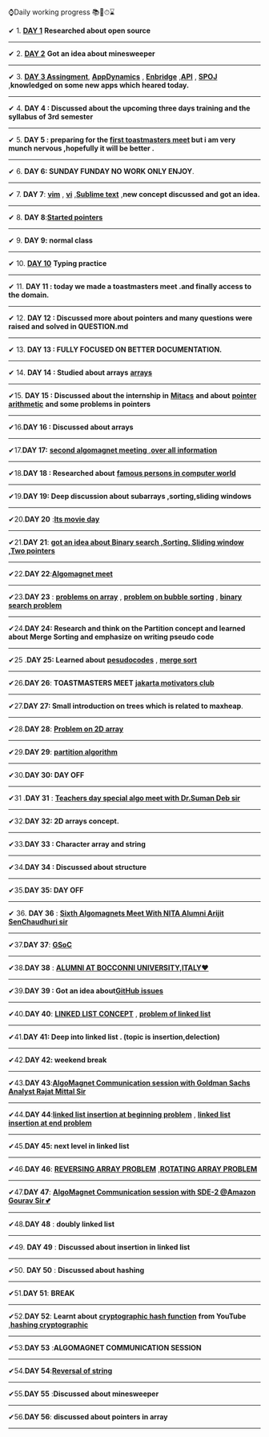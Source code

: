 
⌚Daily working progress 📚📖⏱⌛

✔ 1.  [**DAY 1**](https://github.com/cleanhand/phase-1-BHAGYASREE200/blob/main/Days/Day1.md)      **Researched about **open source****                

-------------------------------------------------------------------------------------------------------------------------------------------------------------
✔ 2.  [**DAY 2**](https://github.com/BHAGYASREE200/DOCUMENTATION-OF-ALWAYS-BE-ALERT/blob/main/classworkday2.md)  **Got an idea about **minesweeper****           

-------------------------------------------------------------------------------------------------------------------------------------------------------------              
✔ 3.  [**DAY 3  Assingment**](https://en.wikipedia.org/wiki/AppDynamics), [**AppDynamics**](https://www.appdynamics.com/) ,  [**Enbridge**](https://en.wikipedia.org/wiki/Enbridge) ,[**API**](https://en.wikipedia.org/wiki/API) , [**SPOJ**](https://en.wikipedia.org/wiki/SPOJ) ,**knowledged on some new apps which heared today.**      

      
-------------------------------------------------------------------------------------------------------------------------------------------------------------                   
✔ 4.  **DAY 4 : Discussed about the upcoming three days training and the syllabus of 3rd semester**               

-------------------------------------------------------------------------------------------------------------------------------------------------------------                          
✔ 5.  **DAY 5 : preparing for the [first  toastmasters meet](https://github.com/cleanhand/phase-1-BHAGYASREE200/blob/main/toastmasters/info.md)     but i am very munch nervous ,hopefully it will be better .**   

-------------------------------------------------------------------------------------------------------------------------------------------------------------             
✔ 6.  **DAY 6: SUNDAY FUNDAY NO WORK ONLY ENJOY**.       

-------------------------------------------------------------------------------------------------------------------------------------------------------------               
✔ 7.  **DAY 7**: [**vim**](https://www.vim.org/about.php#:~:text=Vim%20is%20a%20highly%20configurable,consider%20it%20an%20entire%20IDE%20.)   ,
        [**vi**](https://en.wikipedia.org/wiki/Vi) ,[**Sublime text**](https://en.wikipedia.org/wiki/Sublime_Text) ,**new concept discussed and got an idea.**  
        
     
-------------------------------------------------------------------------------------------------------------------------------------------------------------                
✔ 8. **DAY 8**:[**Started pointers**](https://github.com/cleanhand/phase-1-BHAGYASREE200/blob/main/pointers/problems.c)        


-------------------------------------------------------------------------------------------------------------------------------------------------------------               
✔ 9. **DAY 9: normal class**                

-------------------------------------------------------------------------------------------------------------------------------------------------------------              
✔ 10. [**DAY 10**](https://www.keybr.com/) **Typing practice**                                    

-------------------------------------------------------------------------------------------------------------------------------------------------------------  
✔ 11. **DAY 11 : today we made a toastmasters meet .and finally access to the domain.**                                                  

-------------------------------------------------------------------------------------------------------------------------------------------------------------  
✔ 12. **DAY 12 : Discussed more about pointers and many questions were raised and solved in QUESTION.md**                           

-------------------------------------------------------------------------------------------------------------------------------------------------------------    
✔ 13. **DAY 13 : FULLY FOCUSED ON BETTER DOCUMENTATION.**                               

-------------------------------------------------------------------------------------------------------------------------------------------------------------      
✔ 14. **DAY 14 : Studied about arrays** [**arrays**](https://www.geeksforgeeks.org/arrays-in-c-cpp/)           

-------------------------------------------------------------------------------------------------------------------------------------------------------------  
✔15. **DAY 15 : Discussed about the internship in** [**Mitacs**](https://www.mitacs.ca/en) **and about** [**pointer arithmetic**](https://www.tutorialspoint.com/cprogramming/c_pointer_arithmetic.htm)  **and some problems in pointers**                           

-------------------------------------------------------------------------------------------------------------------------------------------------------------      
✔16.**DAY 16 : Discussed about arrays**                                                                            

-------------------------------------------------------------------------------------------------------------------------------------------------------------      
✔17.**DAY 17:** [**second algomagnet meeting** ](https://youtu.be/bBFrGnXVAe4)    ,[**over all information**](https://github.com/cleanhand/phase-1-BHAGYASREE200/blob/main/toastmasters/info.md)      

-------------------------------------------------------------------------------------------------------------------------------------------------------------  

✔18.**DAY 18 : Researched about** [**famous persons in computer world**](https://github.com/cleanhand/phase-1-BHAGYASREE200/blob/main/Famous%20Inventors%20of%20computer%20science/personality.md)       

-------------------------------------------------------------------------------------------------------------------------------------------------------------      
✔19.**DAY 19: Deep discussion about subarrays ,sorting,sliding windows**                                              

-------------------------------------------------------------------------------------------------------------------------------------------------------------         
✔20.**DAY 20** :[**Its movie day**](https://github.com/cleanhand/phase-1-BHAGYASREE200/blob/main/movie%20days/review.md)      

-------------------------------------------------------------------------------------------------------------------------------------------------------------     
✔21.**DAY 21**: [**got an idea about Binary search ,Sorting, Sliding window ,Two pointers** ](https://github.com/cleanhand/phase-1-BHAGYASREE200/blob/main/Days/DAY%2021.md)      


-------------------------------------------------------------------------------------------------------------------------------------------------------------  
✔22.**DAY 22**:[**Algomagnet meet**](https://github.com/cleanhand/phase-1-BHAGYASREE200/blob/main/toastmasters/fourth%20meet.md)       

-------------------------------------------------------------------------------------------------------------------------------------------------------------        

✔23.**DAY 23** : [**problems on array**](https://github.com/cleanhand/phase-1-BHAGYASREE200/blob/main/arrays/sum%20of%20array%20.c)  ,  [**problem on bubble sorting**](https://github.com/cleanhand/phase-1-BHAGYASREE200/blob/main/arrays/bubble%20sorting.c)  ,  [**binary search problem**](https://github.com/cleanhand/phase-1-BHAGYASREE200/blob/main/arrays/binary%20search.c)                        

-------------------------------------------------------------------------------------------------------------------------------------------------------------               

✔24.**DAY 24: Research and think on the Partition concept and learned about Merge Sorting and emphasize on writing pseudo code**               

-------------------------------------------------------------------------------------------------------------------------------------------------------------     
✔25 .**DAY 25: Learned about** [**pesudocodes**](https://github.com/cleanhand/phase-1-BHAGYASREE200/blob/main/Days/DAY%2025.md)     , [**merge sort**](https://www.geeksforgeeks.org/merge-sort/)       

-------------------------------------------------------------------------------------------------------------------------------------------------------------      

✔26.**DAY 26**: **TOASTMASTERS MEET** [ **jakarta motivators club**](https://github.com/cleanhand/phase-1-BHAGYASREE200/blob/main/toastmasters/jakarta%20motivators%20club%20.md)         

-------------------------------------------------------------------------------------------------------------------------------------------------------------     

✔27.**DAY 27: Small introduction on trees which is related to maxheap**.

-------------------------------------------------------------------------------------------------------------------------------------------------------------     

✔28.**DAY 28**: [**Problem on 2D array**](https://github.com/cleanhand/phase-1-BHAGYASREE200/blob/main/Days/DAY%2028.c)                                 

-------------------------------------------------------------------------------------------------------------------------------------------------------------      
✔29.**DAY 29**: [**partition algorithm**](https://github.com/cleanhand/phase-1-BHAGYASREE200/blob/main/Days/DAY%2029.md)                

-------------------------------------------------------------------------------------------------------------------------------------------------------------       
✔30.**DAY 30: DAY OFF**                                

-------------------------------------------------------------------------------------------------------------------------------------------------------------    
✔31 .**DAY 31** : [**Teachers day special algo meet with Dr.Suman Deb sir** ](https://github.com/cleanhand/phase-1-BHAGYASREE200/blob/main/toastmasters/fifth%20meet.md)  

-------------------------------------------------------------------------------------------------------------------------------------------------------------  
✔32.**DAY 32: 2D arrays concept.**           

-------------------------------------------------------------------------------------------------------------------------------------------------------------  
✔33.**DAY 33 : Character array and string**              

-------------------------------------------------------------------------------------------------------------------------------------------------------------  
✔34.**DAY 34 : Discussed about structure**                              

-------------------------------------------------------------------------------------------------------------------------------------------------------------       
✔35.**DAY 35: DAY OFF**

-------------------------------------------------------------------------------------------------------------------------------------------------------------         

✔ 36. **DAY 36** : [**Sixth Algomagnets Meet With NITA Alumni Arijit SenChaudhuri sir** ](https://github.com/cleanhand/phase-1-BHAGYASREE200/blob/main/toastmasters/sixth%20meet.md)   

-------------------------------------------------------------------------------------------------------------------------------------------------------------             

✔37.**DAY 37**: [**GSoC**](https://opensource.googleblog.com/search/label/gsoc)                

-------------------------------------------------------------------------------------------------------------------------------------------------------------  
✔38.**DAY 38** : [**ALUMNI AT BOCCONNI UNIVERSITY,ITALY❤**](https://github.com/cleanhand/phase-1-BHAGYASREE200/blob/main/toastmasters/Interaction%20session%20with%20senior.md)  

-------------------------------------------------------------------------------------------------------------------------------------------------------------            

✔39.**DAY 39 : Got an idea about**[**GitHub issues**](https://docs.github.com/en/issues/tracking-your-work-with-issues/creating-an-issue)               

-------------------------------------------------------------------------------------------------------------------------------------------------------------      

✔40.**DAY 40**: [**LINKED LIST CONCEPT**](https://github.com/cleanhand/phase-1-BHAGYASREE200/blob/main/Linked%20list/link%20list.md)   , [**problem of linked list**](https://github.com/cleanhand/phase-1-BHAGYASREE200/blob/main/Linked%20list/problem%20of%20%20linked%20list.c)   


-------------------------------------------------------------------------------------------------------------------------------------------------------------       

✔41.**DAY 41:  Deep into linked list . (topic is insertion,delection)**                                      

-------------------------------------------------------------------------------------------------------------------------------------------------------------     
✔42.**DAY 42: weekend break**                                   

-------------------------------------------------------------------------------------------------------------------------------------------------------------               
✔43.**DAY 43**:[**AlgoMagnet Communication session with Goldman Sachs Analyst Rajat Mittal Sir**](https://github.com/cleanhand/phase-1-BHAGYASREE200/blob/main/toastmasters/7th%20meet%20with%20rajat%20mittal%20sir.md)                     


-------------------------------------------------------------------------------------------------------------------------------------------------------------  

✔44.**DAY 44**:[**linked list insertion at beginning problem**](https://github.com/cleanhand/phase-1-BHAGYASREE200/blob/main/Linked%20list/insertion%20at%20beginning.c) ,
[**linked list insertion at end problem**](https://github.com/cleanhand/phase-1-BHAGYASREE200/blob/main/Linked%20list/insertion%20at%20end.c)  

-------------------------------------------------------------------------------------------------------------------------------------------------------------  

✔45.**DAY 45: next level in linked list**                                         


-------------------------------------------------------------------------------------------------------------------------------------------------------------   

✔46.**DAY 46**: [**REVERSING ARRAY PROBLEM**](https://github.com/cleanhand/phase-1-BHAGYASREE200/blob/main/arrays/reversing%20an%20array.c)    ,[**ROTATING ARRAY PROBLEM**](https://github.com/cleanhand/phase-1-BHAGYASREE200/blob/main/arrays/rotating%20an%20array.c)    


-------------------------------------------------------------------------------------------------------------------------------------------------------------  

✔47.**DAY 47**:  [**AlgoMagnet Communication session with SDE-2 @Amazon Gourav Sir 💕**](https://github.com/cleanhand/phase-1-BHAGYASREE200/blob/main/toastmasters/8th%20meet%20withAlgoMagnet%20Communication%20session%20with%20SDE-2%20%20Gourav%20Sir%20at%20%20amazon.md)    

-------------------------------------------------------------------------------------------------------------------------------------------------------------

✔48.**DAY 48** : **doubly linked list**                        

-------------------------------------------------------------------------------------------------------------------------------------------------------------

✔49. **DAY 49** : **Discussed about insertion in linked list**                             

-------------------------------------------------------------------------------------------------------------------------------------------------------------   

✔50. **DAY 50** : **Discussed about hashing**                   

-------------------------------------------------------------------------------------------------------------------------------------------------------------
✔51.**DAY 51**: **BREAK**                          

-------------------------------------------------------------------------------------------------------------------------------------------------------------

✔52.**DAY 52**: **Learnt about** [**cryptographic hash function**](https://www.youtube.com/watch?v=b4b8ktEV4Bg)  **from YouTube** ,[**hashing cryptographic**](https://www.youtube.com/watch?v=UswqcbncliE)                  

-------------------------------------------------------------------------------------------------------------------------------------------------------------    

✔53.**DAY 53** :**ALGOMAGNET COMMUNICATION SESSION**                     

-------------------------------------------------------------------------------------------------------------------------------------------------------------  
✔54.**DAY 54**:[**Reversal of string**](https://github.com/cleanhand/phase-1-BHAGYASREE200/blob/main/String/reversal%20of%20string.c)                        

-------------------------------------------------------------------------------------------------------------------------------------------------------------

✔55.**DAY 55** :**Discussed about minesweeper**                                     

-------------------------------------------------------------------------------------------------------------------------------------------------------------

✔56.**DAY 56**: **discussed about pointers in array**                                  

-------------------------------------------------------------------------------------------------------------------------------------------------------------
